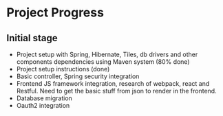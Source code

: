 # Project Progress

## Initial stage

* Project setup with Spring, Hibernate, Tiles, db drivers and other components dependencies using Maven system (80% done)
* Project setup instructions (done)
* Basic controller, Spring security integration
* Frontend JS framework integration, research of webpack, react and Restful.
  Need to get the basic stuff from json to render in the frontend.
* Database migration
* Oauth2 integration


